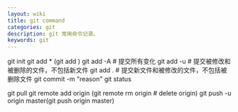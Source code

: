 ```yaml
---
layout: wiki
title: git command
categories: git
description: git 常用命令记录。
keywords: git
---
```


git init
git add * (git add <filename>)
	git add -A # 提交所有变化
	git add -u # 提交被修改和被删除的文件，不包括新文件
	git add . # 提交新文件和被修改的文件，不包括被删除文件
git commit -m "reason"
git status

git pull
git remote add origin <repository link>
(git remote rm origin # delete origin)
git push -u origin master(git push origin master)


